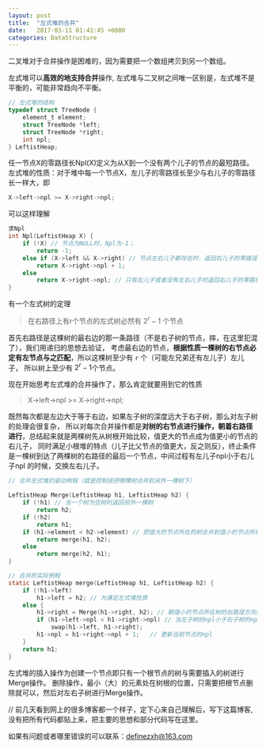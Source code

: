 ```yaml
---
layout: post
title:  "左式堆的合并"
date:   2017-03-11 01:41:45 +0800
categories: DataStructure
---
```


二叉堆对于合并操作是困难的，因为需要把一个数组拷贝到另一个数组。

左式堆可以**高效的地支持合并**操作, 左式堆与二叉树之间唯一区别是，左式堆不是平衡的，可能非常趋向不平衡。

```C
// 左式堆的结构
typedef struct TreeNode {
    element_t element;
    struct TreeNode *left;
    struct TreeNode *right;
    int npl;
} LeftistHeap;
```
任一节点X的零路径长Npl(X)定义为从X到一个没有两个儿子的节点的最短路径。
左式堆的性质：对于堆中每一个节点X，左儿子的零路径长至少与右儿子的零路径长一样大，即

```C
X->left->npl >= X->right->npl;
```

可以这样理解
```C
求Npl
int Npl(LeftistHeap X) { 
    if (!X) // 节点为NULL时，Npl为-1；
        return -1;
    else if (X->left && X->right) // 节点左右儿子都存在时，返回右儿子的零路径（根据性质）
        return X->right->npl + 1;
    else 
        return X->right->npl; // 只有左儿子或者没有左右儿子时返回右儿子的零路径
}
```
有一个左式树的定理
> 在右路径上有r个节点的左式树必然有 $2^r - 1$ 个节点 


首先右路径是这棵树的最右边的那一条路径（不是右子树的节点，摔，在这里犯混了），我们用递归的思想去验证，
考虑最右边的节点，**根据性质一棵树的右节点必定有左节点与之匹配**，所以这棵树至少有 `r` 个（可能左兄弟还有左儿子）左儿子，
所以树上至少有 $2^r - 1$个节点。


现在开始思考左式堆的合并操作了，那么肯定就要用到它的性质
> X->left->npl >= X->right->npl; 

既然每次都是左边大于等于右边，如果左子树的深度远大于右子树，那么对左子树的处理会很复杂，
所以对每次合并操作都是**对树的右节点进行操作，朝着右路径进行**，总结起来就是两棵树先从树根开始比较，值更大的节点成为值更小的节点的右儿子，
同时满足小根堆的特点（儿子比父节点的值更大，反之则反），终止条件是一棵树到达了两棵树的右路径的最后一个节点，中间过程有左儿子npl小于右儿子npl
的时候，交换左右儿子。

```C
// 合并左式堆的驱动例程（就是控制该把哪棵树合并到另外一棵树下）

LeftistHeap Merge(LeftistHeap h1, LeftistHeap h2) {
    if (!h1) // 当一个树为空树时返回另外一棵树
        return h2;
    if (!h2)
        return h1;
    if (h1->element < h2->element) // 把值大的节点所在的树合并到值小的节点所在树
        return merge(h1, h2);
    else 
        return merge(h2, h1);
}

// 合并的实际例程
static LeftistHeap merge(LeftistHeap h1, LeftistHeap h2) {
    if (!h1->left) 
        h1->left = h2; // 为满足左式堆性质
    else {
        h1->right = Merge(h1->right, h2); // 朝值小的节点所在树的右路径方向进行
        if (h1->left->npl < h1->right->npl) // 当左子树的npl小于右子树的npl时，交换左右儿子
            swap(h1->left, h1->right);
        h1->npl = h1->right->npl + 1;   // 更新当前节点的npl
    }
    return h1;
}
```
左式堆的插入操作为创建一个节点即只有一个根节点的树与需要插入的树进行Merge操作。
删除操作，最小（大）的元素处在树根的位置，只需要把根节点删除就可以，然后对左右子树进行Merge操作。

// 前几天看到网上的很多博客都一个样子，定下心来自己理解后，写下这篇博客, 没有把所有代码都贴上来，把主要的思想和部分代码写在这里。

如果有问题或者哪里错误的可以联系：definezxh@163.com
